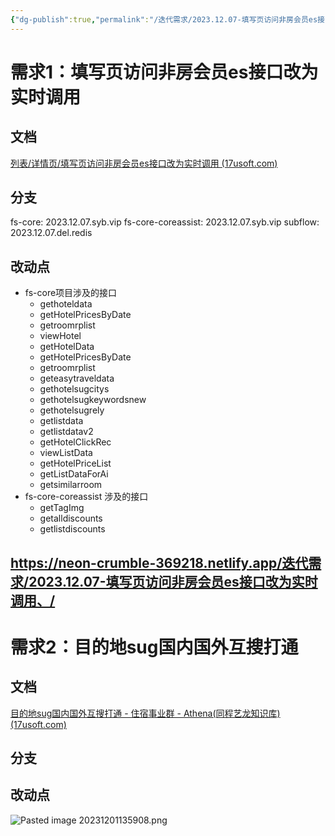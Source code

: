 ```yaml
---
{"dg-publish":true,"permalink":"/迭代需求/2023.12.07-填写页访问非房会员es接口改为实时调用、/"}
---
```


# 需求1：填写页访问非房会员es接口改为实时调用

## 文档

[列表/详情页/填写页访问非房会员es接口改为实时调用 (17usoft.com)](http://matrix.17usoft.com/v2/matrix-web/project/pjt315#/requirementPool/169106)

## 分支

fs-core:  2023.12.07.syb.vip
fs-core-coreassist: 2023.12.07.syb.vip
subflow: 2023.12.07.del.redis


## 改动点
- fs-core项目涉及的接口
	- gethoteldata
	- getHotelPricesByDate
	- getroomrplist
	- viewHotel
	- getHotelData
	- getHotelPricesByDate
	- getroomrplist
	- geteasytraveldata
	- gethotelsugcitys
	- gethotelsugkeywordsnew
	- gethotelsugrely
	- getlistdata
	- getlistdatav2
	- getHotelClickRec
	- viewListData
	- getHotelPriceList
	- getListDataForAi
	- getsimilarroom
- fs-core-coreassist 涉及的接口
	- getTagImg
	- getalldiscounts
	- getlistdiscounts

https://neon-crumble-369218.netlify.app/迭代需求/2023.12.07-填写页访问非房会员es接口改为实时调用、/
---

# 需求2：目的地sug国内国外互搜打通

## 文档

[目的地sug国内国外互搜打通 - 住宿事业群 - Athena(同程艺龙知识库) (17usoft.com)](http://wiki.17usoft.com/pages/viewpage.action?pageId=137390615)

## 分支


## 改动点


![Pasted image 20231201135908.png](/img/user/%E9%9D%99%E6%80%81%E8%B5%84%E6%BA%90/Pasted%20image%2020231201135908.png)